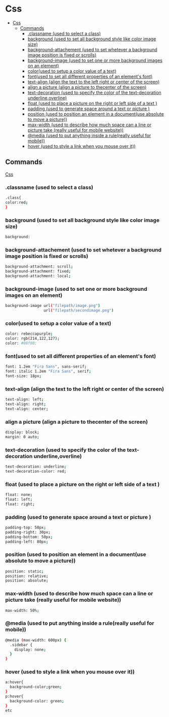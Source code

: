 # Css

- [Css](#css)
  - [Commands](#commands)
    - [.classname (used to select a class)](#classname-used-to-select-a-class)
    - [background (used to set all background style like color image size)](#background-used-to-set-all-background-style-like-color-image-size)
    - [background-attachement (used to set whetever a background image position is fixed or scrolls)](#background-attachement-used-to-set-whetever-a-background-image-position-is-fixed-or-scrolls)
    - [background-image (used to set one or more background images on an element)](#background-image-used-to-set-one-or-more-background-images-on-an-element)
    - [color(used to setup a color value of a text)](#colorused-to-setup-a-color-value-of-a-text)
    - [font(used to set all different properties of an element's font)](#fontused-to-set-all-different-properties-of-an-elements-font)
    - [text-align (align the text to the left right or center of the screen)](#text-align-align-the-text-to-the-left-right-or-center-of-the-screen)
    - [align a picture (align a picture to thecenter of the screen)](#align-a-picture-align-a-picture-to-thecenter-of-the-screen)
    - [text-decoration (used to specify the color of the text-decoration underline,overline)](#text-decoration-used-to-specify-the-color-of-the-text-decoration-underlineoverline)
    - [float (used to place a picture on the right or left side of a text )](#float-used-to-place-a-picture-on-the-right-or-left-side-of-a-text-)
    - [padding (used to generate space around a text or picture )](#padding-used-to-generate-space-around-a-text-or-picture-)
    - [position (used to position an element in a document(use absolute to move a picture))](#position-used-to-position-an-element-in-a-documentuse-absolute-to-move-a-picture)
    - [max-width (used to describe how much space can a line or picture take (really useful for mobile website))](#max-width-used-to-describe-how-much-space-can-a-line-or-picture-take-really-useful-for-mobile-website)
    - [@media (used to put anything inside a rule(really useful for mobile))](#media-used-to-put-anything-inside-a-rulereally-useful-for-mobile)
    - [hover (used to style a link when you mouse over it))](#hover-used-to-style-a-link-when-you-mouse-over-it)

## Commands

[Css](http://www.css-faciles.com/proprietes-css-liste-alphabetique.php)

### .classname (used to select a class)

```bash
.class{
color:red;
}
```

### background (used to set all background style like color image size)

```bash
background:
```

### background-attachement (used to set whetever a background image position is fixed or scrolls)

```bash
background-attachment: scroll;
background-attachment: fixed;
background-attachment: local;
```

### background-image (used to set one or more background images on an element)

```bash
background-image url("filepath/image.png")
                 url("filepath/secondimage.png")
```

### color(used to setup a color value of a text)

```bash
color: rebeccapurple;
color: rgb(214,122,127);
color: #00f00;
```

### font(used to set all different properties of an element's font)

```bash
font: 1.2em "Fira Sans", sans-serif;
font: italic 1.2em "Fira Sans", serif;
font-size: 18px;
```

### text-align (align the text to the left right or center of the screen)

```bash
text-align: left;
text-align: right;
text-align: center;
```

### align a picture (align a picture to thecenter of the screen)

```bash
display: block;
margin: 0 auto;
```

### text-decoration (used to specify the color of the text-decoration underline,overline)

```bash
text-decoration: underline;
text-decoration-color: red;
```

### float (used to place a picture on the right or left side of a text )

```bash
float: none;
float: left;
float: right;
```

### padding (used to generate space around a text or picture )

```bash
padding-top: 50px;
padding-right: 30px;
padding-bottom: 50px;
padding-left: 80px;
```

### position (used to position an element in a document(use absolute to move a picture))

```bash
position: static;
position: relative;
position: absolute;
```

### max-width (used to describe how much space can a line or picture take (really useful for mobile website))

```bash
max-width: 50%;
```

### @media (used to put anything inside a rule(really useful for mobile))

```bash
@media (max-width: 600px) {
  .sidebar {
    display: none;
  }
}
```

### hover (used to style a link when you mouse over it))

```bash
a:hover{
  background-color;green;
}
p:hover{
  background-color: green;
}
etc
```
